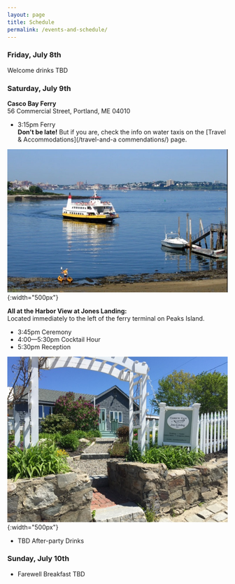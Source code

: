 ```yaml
---
layout: page
title: Schedule
permalink: /events-and-schedule/
---
```


### Friday, July 8th

Welcome drinks TBD

### Saturday, July 9th

  **Casco Bay Ferry**  
56 Commercial Street, Portland, ME 04010

  * 3:15pm Ferry  
**Don't be late!** But if you are, check the info on water taxis on the [Travel & Accommodations](/travel-and-a commendations/) page.

![ferry](/img/IMG_1389.JPG){:width="500px"}

  **All at the Harbor View at Jones Landing:**  
Located immediately to the left of the ferry terminal on Peaks Island.

* 3:45pm Ceremony 
* 4:00&mdash;5:30pm Cocktail Hour
* 5:30pm Reception

![Harbor view at Jones Landing](/img/jones-landing.jpg){:width="500px"}

* TBD After-party Drinks

### Sunday, July 10th

* Farewell Breakfast TBD
